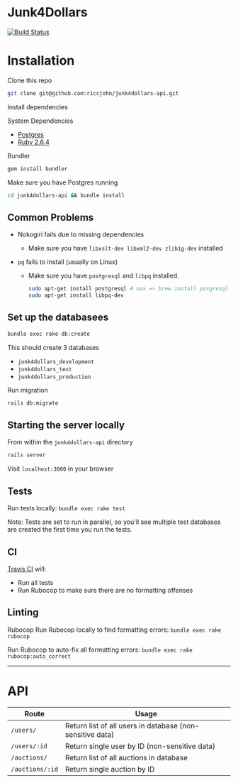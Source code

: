 # Junk4Dollars

[![Build Status](https://travis-ci.com/riccjohn/junk4dollars-api.svg?branch=master)](https://travis-ci.com/riccjohn/junk4dollars-api)

# Installation

Clone this repo

```zsh
git clone git@github.com:riccjohn/junk4dollars-api.git
```

Install dependencies

System Dependencies

- [Postgres](https://www.postgresql.org/)
- [Ruby 2.6.4](https://www.ruby-lang.org/en/documentation/installation/)

Bundler

```zsh
gem install bundler
```

Make sure you have Postgres running

```zsh
cd junk4dollars-api && bundle install
```

## Common Problems

- Nokogiri fails due to missing dependencies

  - Make sure you have `libxslt-dev libxml2-dev zlib1g-dev` installed

- `pg` fails to install (usually on Linux)
  - Make sure you have `postgresql` and `libpq` installed.
    ```zsh
    sudo apt-get install postgresql # osx => brew install posgresql
    sudo apt-get install libpq-dev
    ```

## Set up the databasees

```zsh
bundle exec rake db:create
```

This should create 3 databases

- `junk4dollars_development`
- `junk4dollars_test`
- `junk4dollars_production`

Run migration

```zsh
rails db:migrate
```

## Starting the server locally

From within the `junk4dollars-api` directory

```zsh
rails server
```

Visit `localhost:3000` in your browser

## Tests

Run tests locally: `bundle exec rake test`

Note: Tests are set to run in parallel, so you'll see multiple test databases are created the first time you run the tests.

## CI

[Travis CI](https://travis-ci.com/riccjohn/junk4dollars-api) will:

- Run all tests
- Run Rubocop to make sure there are no formatting offenses

## Linting

Rubocop
Run Rubocop locally to find formatting errors: `bundle exec rake rubocop`

Run Rubocop to auto-fix all formatting errors: `bundle exec rake rubocop:auto_correct`

---

# API

| Route           | Usage                                                     |
| --------------- | --------------------------------------------------------- |
| `/users/`       | Return list of all users in database (non-sensitive data) |
| `/users/:id`    | Return single user by ID (non-sensitive data)             |
| `/auctions/`    | Return list of all auctions in database                   |
| `/auctions/:id` | Return single auction by ID                               |
